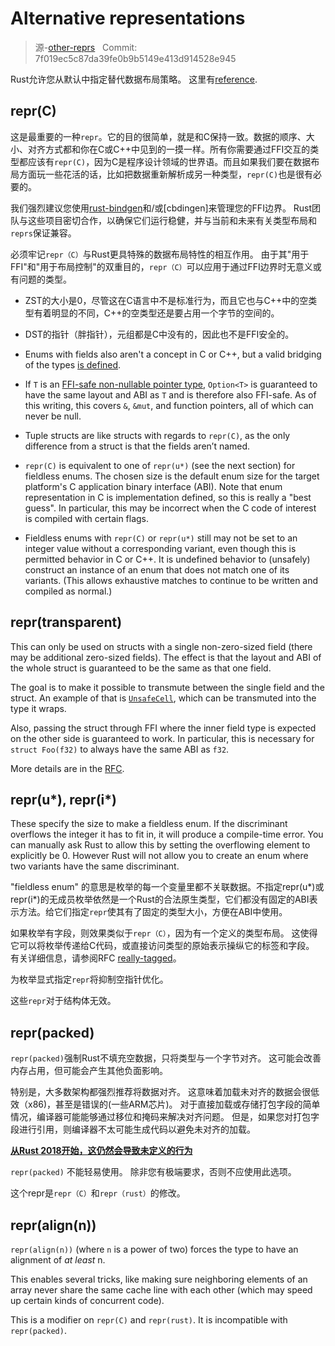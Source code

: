 # Alternative representations

> 源-[other-reprs](https://github.com/rust-lang-nursery/nomicon/blob/master/src/other-reprs.md) &nbsp; Commit: 7f019ec5c87da39fe0b9b5149e413d914528e945

Rust允许您从默认中指定替代数据布局策略。 这里有[reference].

## repr(C)

这是最重要的一种`repr`。它的目的很简单，就是和C保持一致。数据的顺序、大小、对齐方式都和你在C或C++中见到的一摸一样。所有你需要通过FFI交互的类型都应该有`repr(C)`，因为C是程序设计领域的世界语。而且如果我们要在数据布局方面玩一些花活的话，比如把数据重新解析成另一种类型，`repr(C)`也是很有必要的。

我们强烈建议您使用[rust-bindgen]和/或[cbdingen]来管理您的FFI边界。 Rust团队与这些项目密切合作，以确保它们运行稳健，并与当前和未来有关类型布局和`reprs`保证兼容。

必须牢记`repr（C）`与Rust更具特殊的数据布局特性的相互作用。 由于其"用于FFI"和"用于布局控制"的双重目的，`repr（C）`可以应用于通过FFI边界时无意义或有问题的类型。

* ZST的大小是0，尽管这在C语言中不是标准行为，而且它也与C++中的空类型有着明显的不同，C++的空类型还是要占用一个字节的空间的。

* DST的指针（胖指针），元组都是C中没有的，因此也不是FFI安全的。

* Enums with fields also aren't a concept in C or C++, but a valid bridging
  of the types [is defined][really-tagged].

* If `T` is an [FFI-safe non-nullable pointer
  type](ffi.html#the-nullable-pointer-optimization),
  `Option<T>` is guaranteed to have the same layout and ABI as `T` and is
  therefore also FFI-safe. As of this writing, this covers `&`, `&mut`,
  and function pointers, all of which can never be null.

* Tuple structs are like structs with regards to `repr(C)`, as the only
  difference from a struct is that the fields aren’t named.

* `repr(C)` is equivalent to one of `repr(u*)` (see the next section) for
fieldless enums. The chosen size is the default enum size for the target platform's C
application binary interface (ABI). Note that enum representation in C is implementation
defined, so this is really a "best guess". In particular, this may be incorrect
when the C code of interest is compiled with certain flags.

* Fieldless enums with `repr(C)` or `repr(u*)` still may not be set to an
integer value without a corresponding variant, even though this is
permitted behavior in C or C++. It is undefined behavior to (unsafely)
construct an instance of an enum that does not match one of its
variants. (This allows exhaustive matches to continue to be written and
compiled as normal.)

## repr(transparent)

This can only be used on structs with a single non-zero-sized field (there may
be additional zero-sized fields). The effect is that the layout and ABI of the
whole struct is guaranteed to be the same as that one field.

The goal is to make it possible to transmute between the single field and the
struct. An example of that is [`UnsafeCell`], which can be transmuted into
the type it wraps.

Also, passing the struct through FFI where the inner field type is expected on
the other side is guaranteed to work. In particular, this is necessary for `struct
Foo(f32)` to always have the same ABI as `f32`.

More details are in the [RFC][rfc-transparent].

## repr(u*), repr(i*)

These specify the size to make a fieldless enum. If the discriminant overflows the integer it has to fit in, it will produce a compile-time error. You can manually ask Rust to allow this by setting the overflowing element to explicitly be 0. However Rust will not allow you to create an enum where two variants have the same discriminant.

"fieldless enum" 的意思是枚举的每一个变量里都不关联数据。不指定repr(u*)或repr(i*)的无成员枚举依然是一个Rust的合法原生类型，它们都没有固定的ABI表示方法。给它们指定`repr`使其有了固定的类型大小，方便在ABI中使用。

如果枚举有字段，则效果类似于`repr（C）`，因为有一个定义的类型布局。 这使得它可以将枚举传递给C代码，或直接访问类型的原始表示操纵它的标签和字段。 有关详细信息，请参阅RFC [really-tagged]。

为枚举显式指定`repr`将抑制空指针优化。

这些`repr`对于结构体无效。

## repr(packed)

`repr(packed)`强制Rust不填充空数据，只将类型与一个字节对齐。 这可能会改善内存占用，但可能会产生其他负面影响。

特别是，大多数架构都强烈推荐将数据对齐。 这意味着加载未对齐的数据会很低效（x86)，甚至是错误的(一些ARM芯片)。 对于直接加载或存储打包字段的简单情况，编译器可能能够通过移位和掩码来解决对齐问题。 但是，如果您对打包字段进行引用，则编译器不太可能生成代码以避免未对齐的加载。

**[从Rust 2018开始，这仍然会导致未定义的行为][ub loads]**

`repr(packed)` 不能轻易使用。 除非您有极端要求，否则不应使用此选项。

这个repr是`repr（C）`和`repr（rust）`的修改。

## repr(align(n))

`repr(align(n))` (where `n` is a power of two) forces the type to have an
alignment of *at least* n.

This enables several tricks, like making sure neighboring elements of an array
never share the same cache line with each other (which may speed up certain
kinds of concurrent code).

This is a modifier on `repr(C)` and `repr(rust)`. It is incompatible with
`repr(packed)`.

[reference]: https://github.com/rust-rfcs/unsafe-code-guidelines/tree/master/reference/src/representation
[drop flags]: drop-flags.html
[ub loads]: https://github.com/rust-lang/rust/issues/27060
[`UnsafeCell`]: ../std/cell/struct.UnsafeCell.html
[rfc-transparent]: https://github.com/rust-lang/rfcs/blob/master/text/1758-repr-transparent.md
[really-tagged]: https://github.com/rust-lang/rfcs/blob/master/text/2195-really-tagged-unions.md
[rust-bindgen]: https://rust-lang-nursery.github.io/rust-bindgen/
[cbindgen]: https://github.com/eqrion/cbindgen
